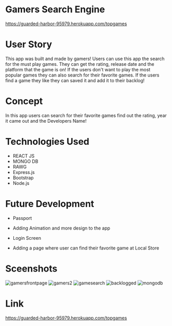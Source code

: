 # Gamers Search Engine
https://guarded-harbor-95979.herokuapp.com/topgames

# User Story

This app was built and made by gamers! Users can use this app the search for the must play games. They can get the rating, release date and the platform that the game is on! If the users don't want to play the most popular games they can also search for their favorite games. If the users find a game they like they can saved it and add it to their backlog! 

# Concept

In this app users can search for their favorite games find out the rating, year it came out and the Developers Name!

# Technologies Used

* REACT JS
* MONGO DB
* RAWG
* Express.js
* Bootstrap
* Node.js

# Future Development

* Passport

* Adding Animation and more design to the app

* Login Screen

* Adding a page where user can find their favorite game at
Local Store

# Sceenshots
![gamersfrontpage](https://user-images.githubusercontent.com/66528327/105433310-fd194c80-5c1e-11eb-9963-dcafd4c60648.PNG)
![gamers2](https://user-images.githubusercontent.com/66528327/105433312-fe4a7980-5c1e-11eb-88f1-9e99d36ab196.PNG)
![gamesearch](https://user-images.githubusercontent.com/66528327/105433315-00143d00-5c1f-11eb-9ae0-6d78b6a188d6.PNG)
![backlogged](https://user-images.githubusercontent.com/66528327/105433321-030f2d80-5c1f-11eb-86ca-03f30a767802.PNG)
![mongodb](https://user-images.githubusercontent.com/66528327/105433334-073b4b00-5c1f-11eb-88be-16fe9735f2c7.PNG)


# Link
https://guarded-harbor-95979.herokuapp.com/topgames
